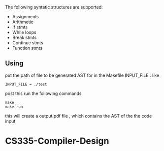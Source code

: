 
The following syntatic structures are supported:

* Assignments
* Arithmetic
* If stmts
* While loops
* Break stmts
* Continue stmts
* Function stmts

## Using

put the path of file to be generated AST for in the Makefile  INPUT_FILE  :
like 
```
INPUT_FILE = ./test
```
post this run the following commands

```
make
make run
```
this will create a output.pdf file , which contains the AST of the the code input
# CS335-Compiler-Design
